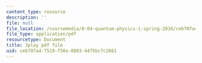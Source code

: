 ```yaml
---
content_type: resource
description: ''
file: null
file_location: /coursemedia/8-04-quantum-physics-i-spring-2016/ceb707a47519f50a80034475bc7c2661_d4skxu7MpFI.pdf
file_type: application/pdf
resourcetype: Document
title: 3play pdf file
uid: ceb707a4-7519-f50a-8003-4475bc7c2661
---
```

